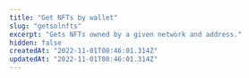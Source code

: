 ```yaml
---
title: "Get NFTs by wallet"
slug: "getsolnfts"
excerpt: "Gets NFTs owned by a given network and address."
hidden: false
createdAt: "2022-11-01T08:46:01.314Z"
updatedAt: "2022-11-01T08:46:01.314Z"
---
```

